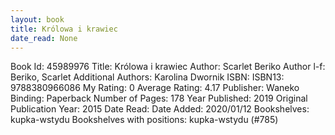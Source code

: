 ```yaml
---
layout: book
title: Królowa i krawiec
date_read: None
---
```


Book Id: 45989976
Title: Królowa i krawiec
Author: Scarlet Beriko
Author l-f: Beriko, Scarlet
Additional Authors: Karolina Dwornik
ISBN: 
ISBN13: 9788380966086
My Rating: 0
Average Rating: 4.17
Publisher: Waneko
Binding: Paperback
Number of Pages: 178
Year Published: 2019
Original Publication Year: 2015
Date Read: 
Date Added: 2020/01/12
Bookshelves: kupka-wstydu
Bookshelves with positions: kupka-wstydu (#785)


